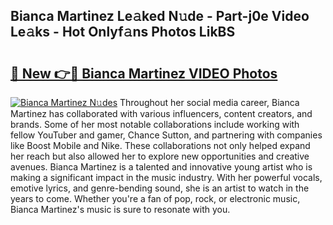 ## Bianca Martinez Le𝚊ked N𝚞de - Part-j0e Video Le𝚊ks - Hot Onlyf𝚊ns Photos LikBS

# <h2><a href="http://ac3762.deff.icu/?id=Bianca+Martinez">🔗 New 👉🔴 Bianca Martinez VIDEO Photos</a></h2>

[![Bianca Martinez N𝚞des](https://i.imgur.com/rIISA9y.gif)](http://ac3762.deff.icu/?id=Bianca+Martinez)
Throughout her social media career, Bianca Martinez has collaborated with various influencers, content creators, and brands. Some of her most notable collaborations include working with fellow YouTuber and gamer, Chance Sutton, and partnering with companies like Boost Mobile and Nike. These collaborations not only helped expand her reach but also allowed her to explore new opportunities and creative avenues. Bianca Martinez is a talented and innovative young artist who is making a significant impact in the music industry. With her powerful vocals, emotive lyrics, and genre-bending sound, she is an artist to watch in the years to come. Whether you're a fan of pop, rock, or electronic music, Bianca Martinez's music is sure to resonate with you.
